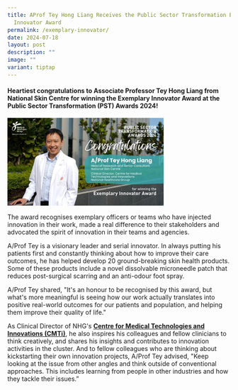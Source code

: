 ```yaml
---
title: AProf Tey Hong Liang Receives the Public Sector Transformation Exemplary
  Innovator Award
permalink: /exemplary-innovator/
date: 2024-07-18
layout: post
description: ""
image: ""
variant: tiptap
---
```

<h4><strong>Heartiest congratulations to Associate Professor Tey Hong Liang from National Skin Centre for winning the Exemplary Innovator Award at the Public Sector Transformation (PST) Awards 2024! </strong></h4>
<p></p>
<p></p>
<div class="isomer-image-wrapper">
<img style="width: 70%;" height="auto" width="100%" alt="" src="/images/News Images/ExemplaryInnovatorAwardProfTeyHL.png">
</div>
<p>The award recognises exemplary officers or teams who have injected innovation
in their work, made a real difference to their stakeholders and advocated
the spirit of innovation in their teams and agencies.</p>
<p>A/Prof Tey is a visionary leader and serial innovator. In always putting
his patients first and constantly thinking about how to improve their care
outcomes, he has helped develop 20 ground-breaking skin health products.
Some of these products include a novel dissolvable microneedle patch that
reduces post-surgical scarring and an anti-odour foot spray.</p>
<p>A/Prof Tey shared, "It's an honour to be recognised by this award, but
what's more meaningful is seeing how our work actually translates into
positive real-world outcomes for our patients and population, and helping
them improve their quality of life."</p>
<p>As Clinical Director of NHG's <strong><a href="https://corp.nhg.com.sg/CMTI/Pages/default.aspx" rel="noopener nofollow" target="_blank">Centre for Medical Technologies and Innovations (CMTi)</a></strong>,
he also inspires his colleagues and fellow clinicians to think creatively,
and shares his insights and contributes to innovation activities in the
cluster. And to fellow colleagues who are thinking about kickstarting their
own innovation projects, A/Prof Tey advised, "Keep looking at the issue
from other angles and think outside of conventional approaches. This includes
learning from people in other industries and how they tackle their issues.”</p>
<p></p>
<p></p>